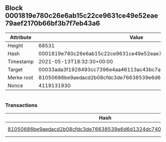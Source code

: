## Block 0001819e780c26e6ab15c22ce9631ce49e52eae79aef2170b66bf3b7f7eb43a6

Attribute | Value
--- | ---
Height | 68531
Hash | 0001819e780c26e6ab15c22ce9631ce49e52eae79aef2170b66bf3b7f7eb43a6
Timestamp | 2021-05-13T18:32:30+00:00
Target | 00033ada3f1928493cc7396e4aa46113ac43bc7ac52aab5d08e3934913716f64
Merke root | 81050686be9aedacd2b08cfdc3de76638539e6d6d1324dc740cfc8c224279dc9
Nonce | 4119131930

```

```

### Transactions

Hash | Amount
--- | ---
[81050686be9aedacd2b08cfdc3de76638539e6d6d1324dc740cfc8c224279dc9](81050686be9aedacd2b08cfdc3de76638539e6d6d1324dc740cfc8c224279dc9.md) | 10.00000000 SKEPTI 
